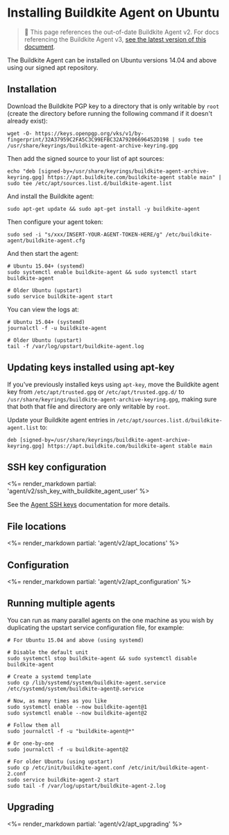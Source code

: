 # Installing Buildkite Agent on Ubuntu

> 🚧 This page references the out-of-date Buildkite Agent v2.
> For docs referencing the Buildkite Agent v3, <a href="/docs/agent/v3/ubuntu">see the latest version of this document</a>.

The Buildkite Agent can be installed on Ubuntu versions 14.04 and above using our signed apt repository.

## Installation

Download the Buildkite PGP key to a directory that is only writable by `root` (create the directory before running the following command if it doesn't already exist):

```shell
wget -O- https://keys.openpgp.org/vks/v1/by-fingerprint/32A37959C2FA5C3C99EFBC32A79206696452D198 | sudo tee /usr/share/keyrings/buildkite-agent-archive-keyring.gpg
```

Then add the signed source to your list of apt sources:

```shell
echo "deb [signed-by=/usr/share/keyrings/buildkite-agent-archive-keyring.gpg] https://apt.buildkite.com/buildkite-agent stable main" | sudo tee /etc/apt/sources.list.d/buildkite-agent.list
```

And install the Buildkite agent:

```shell
sudo apt-get update && sudo apt-get install -y buildkite-agent
```

Then configure your agent token:

```shell
sudo sed -i "s/xxx/INSERT-YOUR-AGENT-TOKEN-HERE/g" /etc/buildkite-agent/buildkite-agent.cfg
```

And then start the agent:

```shell
# Ubuntu 15.04+ (systemd)
sudo systemctl enable buildkite-agent && sudo systemctl start buildkite-agent

# Older Ubuntu (upstart)
sudo service buildkite-agent start
```

You can view the logs at:

```shell
# Ubuntu 15.04+ (systemd)
journalctl -f -u buildkite-agent

# Older Ubuntu (upstart)
tail -f /var/log/upstart/buildkite-agent.log
```

## Updating keys installed using apt-key

If you've previously installed keys using `apt-key`, move the Buildkite agent key from `/etc/apt/trusted.gpg` or `/etc/apt/trusted.gpg.d/` to `/usr/share/keyrings/buildkite-agent-archive-keyring.gpg`, making sure that both that file and directory are only writable by `root`.

Update your Buildkite agent entries in `/etc/apt/sources.list.d/buildkite-agent.list` to:

```shell
deb [signed-by=/usr/share/keyrings/buildkite-agent-archive-keyring.gpg] https://apt.buildkite.com/buildkite-agent stable main
```

## SSH key configuration

<%= render_markdown partial: 'agent/v2/ssh_key_with_buildkite_agent_user' %>

See the [Agent SSH keys](/docs/agent/v2/ssh-keys) documentation for more details.

## File locations

<%= render_markdown partial: 'agent/v2/apt_locations' %>

## Configuration

<%= render_markdown partial: 'agent/v2/apt_configuration' %>

## Running multiple agents

You can run as many parallel agents on the one machine as you wish by duplicating the upstart service configuration file, for example:

```shell
# For Ubuntu 15.04 and above (using systemd)

# Disable the default unit
sudo systemctl stop buildkite-agent && sudo systemctl disable buildkite-agent

# Create a systemd template
sudo cp /lib/systemd/system/buildkite-agent.service /etc/systemd/system/buildkite-agent@.service

# Now, as many times as you like
sudo systemctl enable --now buildkite-agent@1
sudo systemctl enable --now buildkite-agent@2

# Follow them all
sudo journalctl -f -u "buildkite-agent@*"

# Or one-by-one
sudo journalctl -f -u buildkite-agent@2

# For older Ubuntu (using upstart)
sudo cp /etc/init/buildkite-agent.conf /etc/init/buildkite-agent-2.conf
sudo service buildkite-agent-2 start
sudo tail -f /var/log/upstart/buildkite-agent-2.log
```

## Upgrading

<%= render_markdown partial: 'agent/v2/apt_upgrading' %>
